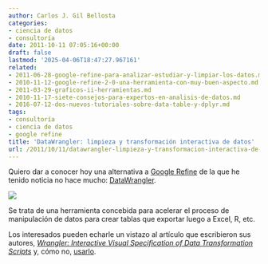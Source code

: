 ```yaml
---
author: Carlos J. Gil Bellosta
categories:
- ciencia de datos
- consultoría
date: 2011-10-11 07:05:16+00:00
draft: false
lastmod: '2025-04-06T18:47:27.967161'
related:
- 2011-06-28-google-refine-para-analizar-estudiar-y-limpiar-los-datos.md
- 2010-11-12-google-refine-2-0-una-herramienta-con-muy-buen-aspecto.md
- 2011-03-29-graficos-ii-herramientas.md
- 2010-11-17-siete-consejos-para-expertos-en-analisis-de-datos.md
- 2016-07-12-dos-nuevos-tutoriales-sobre-data-table-y-dplyr.md
tags:
- consultoría
- ciencia de datos
- google refine
title: 'DataWrangler: limpieza y transformación interactiva de datos'
url: /2011/10/11/datawrangler-limpieza-y-transformacion-interactiva-de-datos/
---
```


Quiero dar a conocer hoy una alternativa a [Google Refine](https://datanalytics.com/2011/06/28/google-refine-para-analizar-estudiar-y-limpiar-los-datos/) de la que he tenido noticia no hace mucho: [DataWrangler](http://vis.stanford.edu/wrangler/).

[![](/wp-uploads/2011/10/datawrangler.png#center)
](/wp-uploads/2011/10/datawrangler.png#center)

Se trata de una herramienta concebida para acelerar el proceso de manipulación de datos para crear tablas que exportar luego a Excel, R, etc.

Los interesados pueden echarle un vistazo al artículo que escribieron sus autores, _[Wrangler: Interactive Visual Specification of Data Transformation Scripts](http://vis.stanford.edu/papers/wrangler)_ y, cómo no, [usarlo](http://vis.stanford.edu/wrangler/app/).